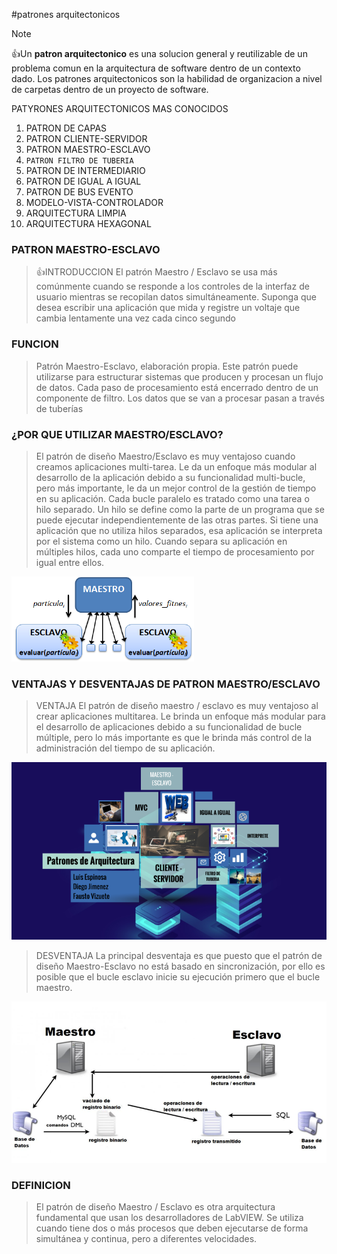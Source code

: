 #patrones arquitectonicos 
> [!NOTE]
> 👍Un **patron arquitectonico** es una solucion general y reutilizable de un problema comun en la arquitectura de software dentro de un contexto dado. Los patrones arquitectonicos son la habilidad de organizacion a nivel de carpetas dentro de un proyecto de software.

PATYRONES ARQUITECTONICOS MAS CONOCIDOS 
1. PATRON DE CAPAS
2. PATRON CLIENTE-SERVIDOR
3. PATRON MAESTRO-ESCLAVO
4. `PATRON FILTRO DE TUBERIA`
5. PATRON DE INTERMEDIARIO
6. PATRON DE IGUAL A IGUAL 
7. PATRON DE BUS EVENTO
8. MODELO-VISTA-CONTROLADOR
9.  ARQUITECTURA LIMPIA
10. ARQUITECTURA HEXAGONAL
    


### PATRON MAESTRO-ESCLAVO

> 👍INTRODUCCION
> El patrón Maestro / Esclavo se usa más comúnmente cuando se responde a los controles de la interfaz de usuario mientras se recopilan datos simultáneamente. Suponga que desea escribir una aplicación que mida y registre un voltaje que cambia lentamente una vez cada cinco segundo
### FUNCION 
>Patrón Maestro-Esclavo, elaboración propia. Este patrón puede utilizarse para estructurar sistemas que producen y procesan un flujo de datos. Cada paso de procesamiento está encerrado dentro de un componente de filtro. Los datos que se van a procesar pasan a través de tuberías

### ¿POR QUE UTILIZAR MAESTRO/ESCLAVO?
> El patrón de diseño Maestro/Esclavo es muy ventajoso cuando creamos aplicaciones multi-tarea. Le da un enfoque más modular al desarrollo de la aplicación debido a su funcionalidad multi-bucle, pero más importante, le da un mejor control de la gestión de tiempo en su aplicación. Cada bucle paralelo es tratado como una tarea o hilo separado. Un hilo se define como la parte de un programa que se puede ejecutar independientemente de las otras partes. Si tiene una aplicación que no utiliza hilos separados, esa aplicación se interpreta por el sistema como un hilo. Cuando separa su aplicación en múltiples hilos, cada uno comparte el tiempo de procesamiento por igual entre ellos.

![alt text](image.png)

### VENTAJAS Y DESVENTAJAS DE PATRON MAESTRO/ESCLAVO

>VENTAJA 
El patrón de diseño maestro / esclavo es muy ventajoso al crear aplicaciones multitarea. Le brinda un enfoque más modular para el desarrollo de aplicaciones debido a su funcionalidad de bucle múltiple, pero lo más importante es que le brinda más control de la administración del tiempo de su aplicación.

![alt text](image-1.png)

>DESVENTAJA
La principal desventaja es que puesto que el patrón de diseño Maestro-Esclavo no está basado en sincronización, por ello es posible que el bucle esclavo inicie su ejecución primero que el bucle maestro.

![alt text](image-2.png)

### DEFINICION  
>El patrón de diseño Maestro / Esclavo es otra arquitectura fundamental que usan los desarrolladores de LabVIEW. Se utiliza cuando tiene dos o más procesos que deben ejecutarse de forma simultánea y continua, pero a diferentes velocidades.

